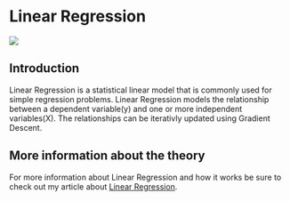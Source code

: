 # Linear Regression
![](https://camo.githubusercontent.com/d6715d5dad6cd8019bd73bd4be459eea0dd31041/68747470733a2f2f75706c6f61642e77696b696d656469612e6f72672f77696b6970656469612f636f6d6d6f6e732f7468756d622f332f33612f4c696e6561725f72656772657373696f6e2e7376672f3132303070782d4c696e6561725f72656772657373696f6e2e7376672e706e67)

## Introduction

Linear Regression is a statistical linear model that is commonly used for simple regression problems. Linear Regression models the relationship between a dependent variable(y) and one or more independent variables(X). The relationships can be iterativly updated using Gradient Descent.

## More information about the theory

For more information about Linear Regression and how it works be sure to check out my article about [Linear Regression](https://gilberttanner.com/blog/linear-regression-explained).